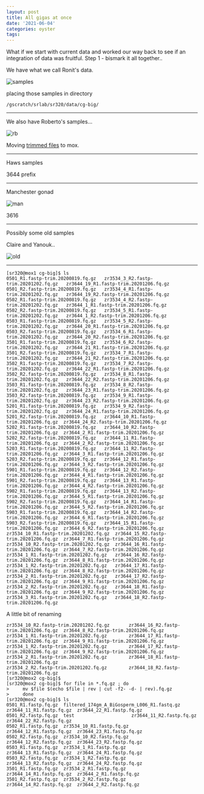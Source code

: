 ```yaml
---
layout: post
title: All gigas at once
date: '2021-06-04'
categories: oyster
tags:
---
```


What if we start with current data and worked our way back to see if an integration of data was fruitful.
Step 1 - bismark it all together..


We have what we call Ronit's data.

![samples](http://gannet.fish.washington.edu/seashell/snaps/Tues._Mar._16_2021_2021-06-07_07-59-26.png)

placing those samples in directory

`/gscratch/srlab/sr320/data/cg-big/`

---

We also have Roberto's samples...

![rb](https://gannet.fish.washington.edu/seashell/snaps/Nightingales_-_Google_Sheets_2021-06-07_08-06-06.png)

Moving [trimmed files](https://robertslab.github.io/sams-notebook/2020/08/18/Trimming-FastQC-MultiQC-Robertos-C.gigas-WGBS-FastQ-Data-with-fastp-FastQC-and-MultiQC-on-Mox.html) to mox.


---

Haws samples

3644 prefix





---

Manchester gonad

![man](https://gannet.fish.washington.edu/seashell/snaps/Nightingales_-_Google_Sheets_2021-06-07_08-14-27.png)

3616


---

Possibly some old samples

Claire and Yanouk..

![old](http://gannet.fish.washington.edu/seashell/snaps/Nightingales_-_Google_Sheets_2021-06-07_08-23-37.png)



---


```
[sr320@mox1 cg-big]$ ls
0501_R1.fastp-trim.20200819.fq.gz	zr3534_3_R2.fastp-trim.20201202.fq.gz	zr3644_19_R1.fastp-trim.20201206.fq.gz
0501_R2.fastp-trim.20200819.fq.gz	zr3534_4_R1.fastp-trim.20201202.fq.gz	zr3644_19_R2.fastp-trim.20201206.fq.gz
0502_R1.fastp-trim.20200819.fq.gz	zr3534_4_R2.fastp-trim.20201202.fq.gz	zr3644_1_R1.fastp-trim.20201206.fq.gz
0502_R2.fastp-trim.20200819.fq.gz	zr3534_5_R1.fastp-trim.20201202.fq.gz	zr3644_1_R2.fastp-trim.20201206.fq.gz
0503_R1.fastp-trim.20200819.fq.gz	zr3534_5_R2.fastp-trim.20201202.fq.gz	zr3644_20_R1.fastp-trim.20201206.fq.gz
0503_R2.fastp-trim.20200819.fq.gz	zr3534_6_R1.fastp-trim.20201202.fq.gz	zr3644_20_R2.fastp-trim.20201206.fq.gz
3501_R1.fastp-trim.20200819.fq.gz	zr3534_6_R2.fastp-trim.20201202.fq.gz	zr3644_21_R1.fastp-trim.20201206.fq.gz
3501_R2.fastp-trim.20200819.fq.gz	zr3534_7_R1.fastp-trim.20201202.fq.gz	zr3644_21_R2.fastp-trim.20201206.fq.gz
3502_R1.fastp-trim.20200819.fq.gz	zr3534_7_R2.fastp-trim.20201202.fq.gz	zr3644_22_R1.fastp-trim.20201206.fq.gz
3502_R2.fastp-trim.20200819.fq.gz	zr3534_8_R1.fastp-trim.20201202.fq.gz	zr3644_22_R2.fastp-trim.20201206.fq.gz
3503_R1.fastp-trim.20200819.fq.gz	zr3534_8_R2.fastp-trim.20201202.fq.gz	zr3644_23_R1.fastp-trim.20201206.fq.gz
3503_R2.fastp-trim.20200819.fq.gz	zr3534_9_R1.fastp-trim.20201202.fq.gz	zr3644_23_R2.fastp-trim.20201206.fq.gz
5201_R1.fastp-trim.20200819.fq.gz	zr3534_9_R2.fastp-trim.20201202.fq.gz	zr3644_24_R1.fastp-trim.20201206.fq.gz
5201_R2.fastp-trim.20200819.fq.gz	zr3644_10_R1.fastp-trim.20201206.fq.gz	zr3644_24_R2.fastp-trim.20201206.fq.gz
5202_R1.fastp-trim.20200819.fq.gz	zr3644_10_R2.fastp-trim.20201206.fq.gz	zr3644_2_R1.fastp-trim.20201206.fq.gz
5202_R2.fastp-trim.20200819.fq.gz	zr3644_11_R1.fastp-trim.20201206.fq.gz	zr3644_2_R2.fastp-trim.20201206.fq.gz
5203_R1.fastp-trim.20200819.fq.gz	zr3644_11_R2.fastp-trim.20201206.fq.gz	zr3644_3_R1.fastp-trim.20201206.fq.gz
5203_R2.fastp-trim.20200819.fq.gz	zr3644_12_R1.fastp-trim.20201206.fq.gz	zr3644_3_R2.fastp-trim.20201206.fq.gz
5901_R1.fastp-trim.20200819.fq.gz	zr3644_12_R2.fastp-trim.20201206.fq.gz	zr3644_4_R1.fastp-trim.20201206.fq.gz
5901_R2.fastp-trim.20200819.fq.gz	zr3644_13_R1.fastp-trim.20201206.fq.gz	zr3644_4_R2.fastp-trim.20201206.fq.gz
5902_R1.fastp-trim.20200819.fq.gz	zr3644_13_R2.fastp-trim.20201206.fq.gz	zr3644_5_R1.fastp-trim.20201206.fq.gz
5902_R2.fastp-trim.20200819.fq.gz	zr3644_14_R1.fastp-trim.20201206.fq.gz	zr3644_5_R2.fastp-trim.20201206.fq.gz
5903_R1.fastp-trim.20200819.fq.gz	zr3644_14_R2.fastp-trim.20201206.fq.gz	zr3644_6_R1.fastp-trim.20201206.fq.gz
5903_R2.fastp-trim.20200819.fq.gz	zr3644_15_R1.fastp-trim.20201206.fq.gz	zr3644_6_R2.fastp-trim.20201206.fq.gz
zr3534_10_R1.fastp-trim.20201202.fq.gz	zr3644_15_R2.fastp-trim.20201206.fq.gz	zr3644_7_R1.fastp-trim.20201206.fq.gz
zr3534_10_R2.fastp-trim.20201202.fq.gz	zr3644_16_R1.fastp-trim.20201206.fq.gz	zr3644_7_R2.fastp-trim.20201206.fq.gz
zr3534_1_R1.fastp-trim.20201202.fq.gz	zr3644_16_R2.fastp-trim.20201206.fq.gz	zr3644_8_R1.fastp-trim.20201206.fq.gz
zr3534_1_R2.fastp-trim.20201202.fq.gz	zr3644_17_R1.fastp-trim.20201206.fq.gz	zr3644_8_R2.fastp-trim.20201206.fq.gz
zr3534_2_R1.fastp-trim.20201202.fq.gz	zr3644_17_R2.fastp-trim.20201206.fq.gz	zr3644_9_R1.fastp-trim.20201206.fq.gz
zr3534_2_R2.fastp-trim.20201202.fq.gz	zr3644_18_R1.fastp-trim.20201206.fq.gz	zr3644_9_R2.fastp-trim.20201206.fq.gz
zr3534_3_R1.fastp-trim.20201202.fq.gz	zr3644_18_R2.fastp-trim.20201206.fq.gz
```



A little bit of renaming

```
zr3534_10_R2.fastp-trim.20201202.fq.gz	     zr3644_16_R2.fastp-trim.20201206.fq.gz  zr3644_8_R2.fastp-trim.20201206.fq.gz
zr3534_1_R1.fastp-trim.20201202.fq.gz	     zr3644_17_R1.fastp-trim.20201206.fq.gz  zr3644_9_R1.fastp-trim.20201206.fq.gz
zr3534_1_R2.fastp-trim.20201202.fq.gz	     zr3644_17_R2.fastp-trim.20201206.fq.gz  zr3644_9_R2.fastp-trim.20201206.fq.gz
zr3534_2_R1.fastp-trim.20201202.fq.gz	     zr3644_18_R1.fastp-trim.20201206.fq.gz
zr3534_2_R2.fastp-trim.20201202.fq.gz	     zr3644_18_R2.fastp-trim.20201206.fq.gz
[sr320@mox2 cg-big]$
[sr320@mox2 cg-big]$ for file in *.fq.gz ; do
>     mv $file $(echo $file | rev | cut -f2- -d- | rev).fq.gz
>     done
[sr320@mox2 cg-big]$ ls
0501_R1.fastp.fq.gz  filtered_174gm_A_BiGosperm_L006_R1.fastq.gz  zr3644_11_R1.fastp.fq.gz  zr3644_22_R1.fastp.fq.gz
0501_R2.fastp.fq.gz  test					  zr3644_11_R2.fastp.fq.gz  zr3644_22_R2.fastp.fq.gz
0502_R1.fastp.fq.gz  zr3534_10_R1.fastp.fq.gz			  zr3644_12_R1.fastp.fq.gz  zr3644_23_R1.fastp.fq.gz
0502_R2.fastp.fq.gz  zr3534_10_R2.fastp.fq.gz			  zr3644_12_R2.fastp.fq.gz  zr3644_23_R2.fastp.fq.gz
0503_R1.fastp.fq.gz  zr3534_1_R1.fastp.fq.gz			  zr3644_13_R1.fastp.fq.gz  zr3644_24_R1.fastp.fq.gz
0503_R2.fastp.fq.gz  zr3534_1_R2.fastp.fq.gz			  zr3644_13_R2.fastp.fq.gz  zr3644_24_R2.fastp.fq.gz
3501_R1.fastp.fq.gz  zr3534_2_R1.fastp.fq.gz			  zr3644_14_R1.fastp.fq.gz  zr3644_2_R1.fastp.fq.gz
3501_R2.fastp.fq.gz  zr3534_2_R2.fastp.fq.gz			  zr3644_14_R2.fastp.fq.gz  zr3644_2_R2.fastp.fq.gz
```
